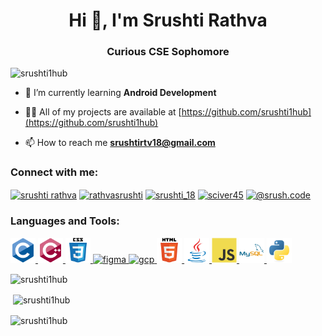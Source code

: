 <h1 align="center">Hi 👋, I'm Srushti Rathva</h1>
<h3 align="center">Curious CSE Sophomore</h3>

<p align="left"> <img src="https://komarev.com/ghpvc/?username=srushti1hub&label=Profile%20Views&color=0e75b6&style=flat" alt="srushti1hub" /> </p>

- 🌱 I’m currently learning **Android Development**

- 👨‍💻 All of my projects are available at [https://github.com/srushti1hub](https://github.com/srushti1hub)

- 📫 How to reach me **srushtirtv18@gmail.com**

<h3 align="left">Connect with me:</h3>
<p align="left">
<a href="https://linkedin.com/in/srushti rathva" target="blank"><img align="center" src="https://raw.githubusercontent.com/rahuldkjain/github-profile-readme-generator/master/src/images/icons/Social/linked-in-alt.svg" alt="srushti rathva" height="30" width="40" /></a>
<a href="https://instagram.com/rathvasrushti" target="blank"><img align="center" src="https://raw.githubusercontent.com/rahuldkjain/github-profile-readme-generator/master/src/images/icons/Social/instagram.svg" alt="rathvasrushti" height="30" width="40" /></a>
<a href="https://www.codechef.com/users/srushti_18" target="blank"><img align="center" src="https://cdn.jsdelivr.net/npm/simple-icons@3.1.0/icons/codechef.svg" alt="srushti_18" height="30" width="40" /></a>
<a href="https://www.hackerrank.com/sciver45" target="blank"><img align="center" src="https://raw.githubusercontent.com/rahuldkjain/github-profile-readme-generator/master/src/images/icons/Social/hackerrank.svg" alt="sciver45" height="30" width="40" /></a>
<a href="https://www.hackerearth.com/@srush.code" target="blank"><img align="center" src="https://raw.githubusercontent.com/rahuldkjain/github-profile-readme-generator/master/src/images/icons/Social/hackerearth.svg" alt="@srush.code" height="30" width="40" /></a>
</p>

<h3 align="left">Languages and Tools:</h3>
<p align="left"> <a href="https://www.cprogramming.com/" target="_blank" rel="noreferrer"> <img src="https://raw.githubusercontent.com/devicons/devicon/master/icons/c/c-original.svg" alt="c" width="40" height="40"/> </a> <a href="https://www.w3schools.com/cpp/" target="_blank" rel="noreferrer"> <img src="https://raw.githubusercontent.com/devicons/devicon/master/icons/cplusplus/cplusplus-original.svg" alt="cplusplus" width="40" height="40"/> </a> <a href="https://www.w3schools.com/css/" target="_blank" rel="noreferrer"> <img src="https://raw.githubusercontent.com/devicons/devicon/master/icons/css3/css3-original-wordmark.svg" alt="css3" width="40" height="40"/> </a> <a href="https://www.figma.com/" target="_blank" rel="noreferrer"> <img src="https://www.vectorlogo.zone/logos/figma/figma-icon.svg" alt="figma" width="40" height="40"/> </a> <a href="https://cloud.google.com" target="_blank" rel="noreferrer"> <img src="https://www.vectorlogo.zone/logos/google_cloud/google_cloud-icon.svg" alt="gcp" width="40" height="40"/> </a> <a href="https://www.w3.org/html/" target="_blank" rel="noreferrer"> <img src="https://raw.githubusercontent.com/devicons/devicon/master/icons/html5/html5-original-wordmark.svg" alt="html5" width="40" height="40"/> </a> <a href="https://www.java.com" target="_blank" rel="noreferrer"> <img src="https://raw.githubusercontent.com/devicons/devicon/master/icons/java/java-original.svg" alt="java" width="40" height="40"/> </a> <a href="https://developer.mozilla.org/en-US/docs/Web/JavaScript" target="_blank" rel="noreferrer"> <img src="https://raw.githubusercontent.com/devicons/devicon/master/icons/javascript/javascript-original.svg" alt="javascript" width="40" height="40"/> </a> <a href="https://www.mysql.com/" target="_blank" rel="noreferrer"> <img src="https://raw.githubusercontent.com/devicons/devicon/master/icons/mysql/mysql-original-wordmark.svg" alt="mysql" width="40" height="40"/> </a> <a href="https://www.python.org" target="_blank" rel="noreferrer"> <img src="https://raw.githubusercontent.com/devicons/devicon/master/icons/python/python-original.svg" alt="python" width="40" height="40"/> </a> </p>

<p><img align="center" src="https://github-readme-stats.vercel.app/api/top-langs?username=srushti1hub&show_icons=true&locale=en&layout=compact" alt="srushti1hub" /></p>

<p>&nbsp;<img align="center" src="https://github-readme-stats.vercel.app/api?username=srushti1hub&show_icons=true&locale=en" alt="srushti1hub" /></p>

<p><img align="center" src="https://github-readme-streak-stats.herokuapp.com/?user=srushti1hub&" alt="srushti1hub" /></p>
